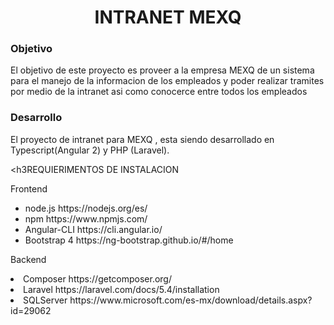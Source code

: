 <center><h1>INTRANET MEXQ</h1></center>

<h3>Objetivo</h3>
<p>El objetivo de este proyecto es proveer a la empresa MEXQ de un sistema para el
manejo de la informacion de los empleados y poder realizar tramites por medio de la intranet
asi como conocerce entre todos los empleados </p>

<h3>Desarrollo</h3>

<p>El proyecto de intranet para MEXQ , esta siendo desarrollado en Typescript(Angular 2) y PHP (Laravel). </p>

<h3REQUIERIMENTOS DE INSTALACION</h3> 

Frontend
<ul>
<li>node.js    https://nodejs.org/es/ </li>
<li>npm   https://www.npmjs.com/ </li>
<li>Angular-CLI  https://cli.angular.io/ </li>
<li>Bootstrap 4  https://ng-bootstrap.github.io/#/home  </li>
</ul>

Backend

<li>Composer  https://getcomposer.org/ </li>
<li>Laravel   https://laravel.com/docs/5.4/installation </li>
<li>SQLServer https://www.microsoft.com/es-mx/download/details.aspx?id=29062 </li>
